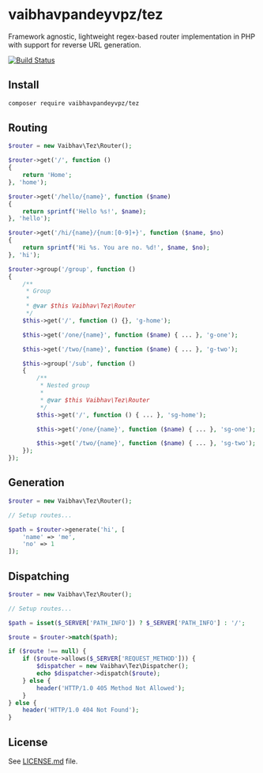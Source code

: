 # vaibhavpandeyvpz/tez
Framework agnostic, lightweight regex-based router implementation in PHP with support for reverse URL generation.

[![Build Status](https://img.shields.io/travis/vaibhavpandeyvpz/tez/master.svg?style=flat-square)](https://travis-ci.org/vaibhavpandeyvpz/tez)

Install
------
```bash
composer require vaibhavpandeyvpz/tez
```

Routing
------
```php
$router = new Vaibhav\Tez\Router();

$router->get('/', function ()
{
    return 'Home';
}, 'home');

$router->get('/hello/{name}', function ($name)
{
    return sprintf('Hello %s!', $name);
}, 'hello');

$router->get('/hi/{name}/{num:[0-9]+}', function ($name, $no)
{
    return sprintf('Hi %s. You are no. %d!', $name, $no);
}, 'hi');

$router->group('/group', function ()
{
    /**
     * Group
     *
     * @var $this Vaibhav\Tez\Router
     */
    $this->get('/', function () {}, 'g-home');

    $this->get('/one/{name}', function ($name) { ... }, 'g-one');

    $this->get('/two/{name}', function ($name) { ... }, 'g-two');

    $this->group('/sub', function ()
    {
        /**
         * Nested group
         *
         * @var $this Vaibhav\Tez\Router
         */
        $this->get('/', function () { ... }, 'sg-home');

        $this->get('/one/{name}', function ($name) { ... }, 'sg-one');

        $this->get('/two/{name}', function ($name) { ... }, 'sg-two');
    });
});
```

Generation
------
```php
$router = new Vaibhav\Tez\Router();

// Setup routes...

$path = $router->generate('hi', [
    'name' => 'me',
    'no' => 1
]);
```

Dispatching
------
```php
$router = new Vaibhav\Tez\Router();

// Setup routes...

$path = isset($_SERVER['PATH_INFO']) ? $_SERVER['PATH_INFO'] : '/';

$route = $router->match($path);

if ($route !== null) {
    if ($route->allows($_SERVER['REQUEST_METHOD'])) {
        $dispatcher = new Vaibhav\Tez\Dispatcher();
        echo $dispatcher->dispatch($route);
    } else {
        header('HTTP/1.0 405 Method Not Allowed');
    }
} else {
    header('HTTP/1.0 404 Not Found');
}
```

License
------
See [LICENSE.md](https://github.com/vaibhavpandeyvpz/tez/blob/master/LICENSE.md) file.
